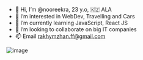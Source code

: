 - 👋 Hi, I’m @nooreekra, 23 y.o, 🇰🇿 ALA
- 👀 I’m interested in WebDev, Travelling and Cars
- 🌱 I’m currently learning JavaScript, React JS
- 💞️ I’m looking to collaborate on big IT companies
- 📫 Email rakhymzhan.ff@gmail.com

![image](https://user-images.githubusercontent.com/107566335/178784896-e700a795-30ae-4259-98a3-129e47f299ab.png)

<!---
nooreekra/nooreekra is a ✨ special ✨ repository because its `README.md` (this file) appears on your GitHub profile.
You can click the Preview link to take a look at your changes.
--->
